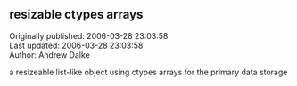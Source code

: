 ## resizable ctypes arrays  
Originally published: 2006-03-28 23:03:58  
Last updated: 2006-03-28 23:03:58  
Author: Andrew Dalke  
  
a resizeable list-like object using ctypes arrays for the primary data storage